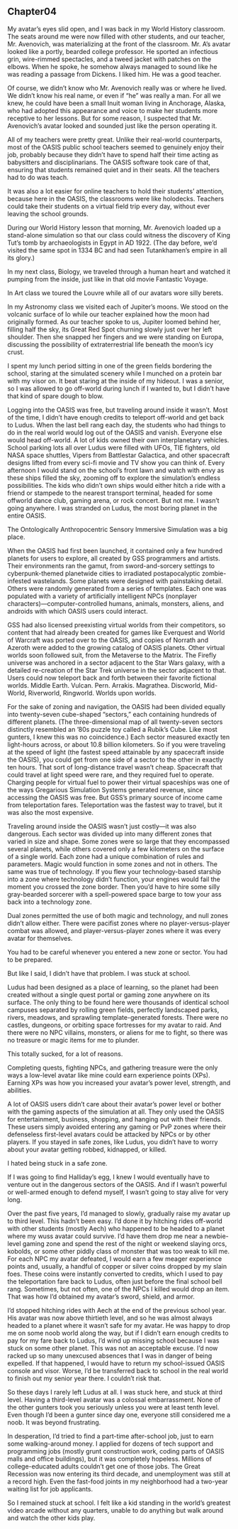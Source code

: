## Chapter04



My avatar’s eyes slid open, and I was back in my World History classroom. The seats around me were now filled with other students, and our teacher, Mr. Avenovich, was materializing at the front of the classroom. Mr. A’s avatar looked like a portly, bearded college professor. He sported an infectious grin, wire-rimmed spectacles, and a tweed jacket with patches on the elbows. When he spoke, he somehow always managed to sound like he was reading a passage from Dickens. I liked him. He was a good teacher.

Of course, we didn’t know who Mr. Avenovich really was or where he lived. We didn’t know his real name, or even if “he” was really a man. For all we knew, he could have been a small Inuit woman living in Anchorage, Alaska, who had adopted this appearance and voice to make her students more receptive to her lessons. But for some reason, I suspected that Mr. Avenovich’s avatar looked and sounded just like the person operating it.

All of my teachers were pretty great. Unlike their real-world counterparts, most of the OASIS public school teachers seemed to genuinely enjoy their job, probably because they didn’t have to spend half their time acting as babysitters and disciplinarians. The OASIS software took care of that, ensuring that students remained quiet and in their seats. All the teachers had to do was teach.

It was also a lot easier for online teachers to hold their students’ attention, because here in the OASIS, the classrooms were like holodecks. Teachers could take their students on a virtual field trip every day, without ever leaving the school grounds.

During our World History lesson that morning, Mr. Avenovich loaded up a stand-alone simulation so that our class could witness the discovery of King Tut’s tomb by archaeologists in Egypt in AD 1922. (The day before, we’d visited the same spot in 1334 BC and had seen Tutankhamen’s empire in all its glory.)

In my next class, Biology, we traveled through a human heart and watched it pumping from the inside, just like in that old movie Fantastic Voyage.

In Art class we toured the Louvre while all of our avatars wore silly berets.

In my Astronomy class we visited each of Jupiter’s moons. We stood on the volcanic surface of Io while our teacher explained how the moon had originally formed. As our teacher spoke to us, Jupiter loomed behind her, filling half the sky, its Great Red Spot churning slowly just over her left shoulder. Then she snapped her fingers and we were standing on Europa, discussing the possibility of extraterrestrial life beneath the moon’s icy crust.

I spent my lunch period sitting in one of the green fields bordering the school, staring at the simulated scenery while I munched on a protein bar with my visor on. It beat staring at the inside of my hideout. I was a senior, so I was allowed to go off-world during lunch if I wanted to, but I didn’t have that kind of spare dough to blow.

Logging into the OASIS was free, but traveling around inside it wasn’t. Most of the time, I didn’t have enough credits to teleport off-world and get back to Ludus. When the last bell rang each day, the students who had things to do in the real world would log out of the OASIS and vanish. Everyone else would head off-world. A lot of kids owned their own interplanetary vehicles. School parking lots all over Ludus were filled with UFOs, TIE fighters, old NASA space shuttles, Vipers from Battlestar Galactica, and other spacecraft designs lifted from every sci-fi movie and TV show you can think of. Every afternoon I would stand on the school’s front lawn and watch with envy as these ships filled the sky, zooming off to explore the simulation’s endless possibilities. The kids who didn’t own ships would either hitch a ride with a friend or stampede to the nearest transport terminal, headed for some offworld dance club, gaming arena, or rock concert. But not me. I wasn’t going anywhere. I was stranded on Ludus, the most boring planet in the entire OASIS.

The Ontologically Anthropocentric Sensory Immersive Simulation was a big place.

When the OASIS had first been launched, it contained only a few hundred planets for users to explore, all created by GSS programmers and artists. Their environments ran the gamut, from sword-and-sorcery settings to cyberpunk-themed planetwide cities to irradiated postapocalyptic zombie-infested wastelands. Some planets were designed with painstaking detail. Others were randomly generated from a series of templates. Each one was populated with a variety of artificially intelligent NPCs (nonplayer characters)—computer-controlled humans, animals, monsters, aliens, and androids with which OASIS users could interact.

GSS had also licensed preexisting virtual worlds from their competitors, so content that had already been created for games like Everquest and World of Warcraft was ported over to the OASIS, and copies of Norrath and Azeroth were added to the growing catalog of OASIS planets. Other virtual worlds soon followed suit, from the Metaverse to the Matrix. The Firefly universe was anchored in a sector adjacent to the Star Wars galaxy, with a detailed re-creation of the Star Trek universe in the sector adjacent to that. Users could now teleport back and forth between their favorite fictional worlds. Middle Earth. Vulcan. Pern. Arrakis. Magrathea. Discworld, Mid-World, Riverworld, Ringworld. Worlds upon worlds.

For the sake of zoning and navigation, the OASIS had been divided equally into twenty-seven cube-shaped “sectors,” each containing hundreds of different planets. (The three-dimensional map of all twenty-seven sectors distinctly resembled an ’80s puzzle toy called a Rubik’s Cube. Like most gunters, I knew this was no coincidence.) Each sector measured exactly ten light-hours across, or about 10.8 billion kilometers. So if you were traveling at the speed of light (the fastest speed attainable by any spacecraft inside the OASIS), you could get from one side of a sector to the other in exactly ten hours. That sort of long-distance travel wasn’t cheap. Spacecraft that could travel at light speed were rare, and they required fuel to operate. Charging people for virtual fuel to power their virtual spaceships was one of the ways Gregarious Simulation Systems generated revenue, since accessing the OASIS was free. But GSS’s primary source of income came from teleportation fares. Teleportation was the fastest way to travel, but it was also the most expensive.

Traveling around inside the OASIS wasn’t just costly—it was also dangerous. Each sector was divided up into many different zones that varied in size and shape. Some zones were so large that they encompassed several planets, while others covered only a few kilometers on the surface of a single world. Each zone had a unique combination of rules and parameters. Magic would function in some zones and not in others. The same was true of technology. If you flew your technology-based starship into a zone where technology didn’t function, your engines would fail the moment you crossed the zone border. Then you’d have to hire some silly gray-bearded sorcerer with a spell-powered space barge to tow your ass back into a technology zone.

Dual zones permitted the use of both magic and technology, and null zones didn’t allow either. There were pacifist zones where no player-versus-player combat was allowed, and player-versus-player zones where it was every avatar for themselves.

You had to be careful whenever you entered a new zone or sector. You had to be prepared.

But like I said, I didn’t have that problem. I was stuck at school.

Ludus had been designed as a place of learning, so the planet had been created without a single quest portal or gaming zone anywhere on its surface. The only thing to be found here were thousands of identical school campuses separated by rolling green fields, perfectly landscaped parks, rivers, meadows, and sprawling template-generated forests. There were no castles, dungeons, or orbiting space fortresses for my avatar to raid. And there were no NPC villains, monsters, or aliens for me to fight, so there was no treasure or magic items for me to plunder.

This totally sucked, for a lot of reasons.

Completing quests, fighting NPCs, and gathering treasure were the only ways a low-level avatar like mine could earn experience points (XPs). Earning XPs was how you increased your avatar’s power level, strength, and abilities.

A lot of OASIS users didn’t care about their avatar’s power level or bother with the gaming aspects of the simulation at all. They only used the OASIS for entertainment, business, shopping, and hanging out with their friends. These users simply avoided entering any gaming or PvP zones where their defenseless first-level avatars could be attacked by NPCs or by other players. If you stayed in safe zones, like Ludus, you didn’t have to worry about your avatar getting robbed, kidnapped, or killed.

I hated being stuck in a safe zone.

If I was going to find Halliday’s egg, I knew I would eventually have to venture out in the dangerous sectors of the OASIS. And if I wasn’t powerful or well-armed enough to defend myself, I wasn’t going to stay alive for very long.

Over the past five years, I’d managed to slowly, gradually raise my avatar up to third level. This hadn’t been easy. I’d done it by hitching rides off-world with other students (mostly Aech) who happened to be headed to a planet where my wuss avatar could survive. I’d have them drop me near a newbie-level gaming zone and spend the rest of the night or weekend slaying orcs, kobolds, or some other piddly class of monster that was too weak to kill me. For each NPC my avatar defeated, I would earn a few meager experience points and, usually, a handful of copper or silver coins dropped by my slain foes. These coins were instantly converted to credits, which I used to pay the teleportation fare back to Ludus, often just before the final school bell rang. Sometimes, but not often, one of the NPCs I killed would drop an item. That was how I’d obtained my avatar’s sword, shield, and armor.

I’d stopped hitching rides with Aech at the end of the previous school year. His avatar was now above thirtieth level, and so he was almost always headed to a planet where it wasn’t safe for my avatar. He was happy to drop me on some noob world along the way, but if I didn’t earn enough credits to pay for my fare back to Ludus, I’d wind up missing school because I was stuck on some other planet. This was not an acceptable excuse. I’d now racked up so many unexcused absences that I was in danger of being expelled. If that happened, I would have to return my school-issued OASIS console and visor. Worse, I’d be transferred back to school in the real world to finish out my senior year there. I couldn’t risk that.

So these days I rarely left Ludus at all. I was stuck here, and stuck at third level. Having a third-level avatar was a colossal embarrassment. None of the other gunters took you seriously unless you were at least tenth level. Even though I’d been a gunter since day one, everyone still considered me a noob. It was beyond frustrating.

In desperation, I’d tried to find a part-time after-school job, just to earn some walking-around money. I applied for dozens of tech support and programming jobs (mostly grunt construction work, coding parts of OASIS malls and office buildings), but it was completely hopeless. Millions of college-educated adults couldn’t get one of those jobs. The Great Recession was now entering its third decade, and unemployment was still at a record high. Even the fast-food joints in my neighborhood had a two-year waiting list for job applicants.

So I remained stuck at school. I felt like a kid standing in the world’s greatest video arcade without any quarters, unable to do anything but walk around and watch the other kids play.

